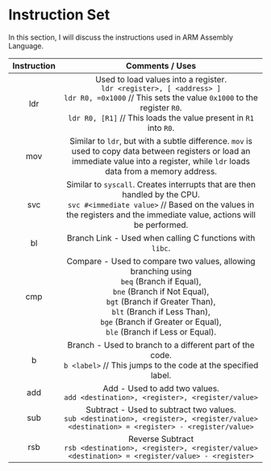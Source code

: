 # Instruction Set

In this section, I will discuss the instructions used in ARM Assembly Language.

| Instruction | Comments / Uses |
|:-:|:-:|
| ldr | Used to load values into a register. <br> `ldr <register>, [ <address> ]` <br> `ldr R0, =0x1000` // This sets the value `0x1000` to the register `R0`. <br> `ldr R0, [R1]` // This loads the value present in `R1` into `R0`. |
| mov | Similar to `ldr`, but with a subtle difference. `mov` is used to copy data between registers or load an immediate value into a register, while `ldr` loads data from a memory address. |
| svc | Similar to `syscall`. Creates interrupts that are then handled by the CPU. <br> `svc #<immediate value>` // Based on the values in the registers and the immediate value, actions will be performed. |
| bl | Branch Link - Used when calling C functions with `libc`. |
| cmp | Compare - Used to compare two values, allowing branching using <br> `beq` (Branch if Equal), <br> `bne` (Branch if Not Equal), <br> `bgt` (Branch if Greater Than), <br> `blt` (Branch if Less Than), <br> `bge` (Branch if Greater or Equal), <br> `ble` (Branch if Less or Equal). |
| b | Branch - Used to branch to a different part of the code. <br> `b <label>` // This jumps to the code at the specified label. |
| add | Add - Used to add two values. <br> `add <destination>, <register>, <register/value>` |
| sub | Subtract - Used to subtract two values. <br> `sub <destination>, <register>, <register/value>` <br> `<destination> = <register> - <register/value>` |
| rsb | Reverse Subtract <br> `rsb <destination>, <register>, <register/value>` <br> `<destination> = <register/value> - <register>` |